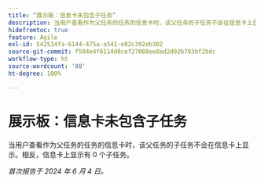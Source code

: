 ```yaml
---
title: “展示板：信息卡未包含子任务”
description: 当用户查看作为父任务的任务的信息卡时，该父任务的子任务不会在信息卡上显示。相反，信息卡上显示有 0 个子任务。
hidefromtoc: true
feature: Agile
exl-id: 542514fa-6144-475a-a541-e02c392eb302
source-git-commit: f594e4f6114d0cef27088ee0ad2d92b793bf2bdc
workflow-type: ht
source-wordcount: '88'
ht-degree: 100%

---
```


# 展示板：信息卡未包含子任务

<!--
>[!NOTE]
>
>This issue was fixed on April 4, 2024.-->

当用户查看作为父任务的任务的信息卡时，该父任务的子任务不会在信息卡上显示。相反，信息卡上显示有 0 个子任务。

_首次报告于 2024 年 6 月 4 日。_
